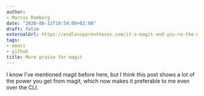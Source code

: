 ```yaml
---
author:
- Marcus Ramberg
date: "2020-08-11T19:54:00+02:00"
draft: false
externalUrl: https://endlessparentheses.com/it-s-magit-and-you-re-the-magician.html
tags:
- emacs
- github
title: More praise for magit
---
```


I know I've mentioned magit before here, but I think this post shows a lot of the power you get from magit, which now
makes it preferable to me even over the CLI.

